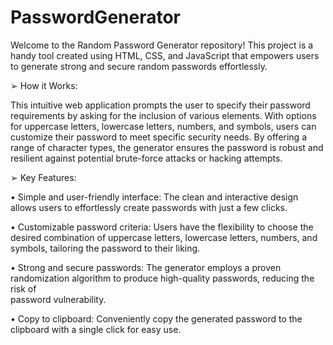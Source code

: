 # PasswordGenerator
Welcome to the Random Password Generator repository! This project is a handy tool created using HTML, CSS, and JavaScript that empowers users to generate strong and secure random passwords effortlessly.

➢ How it Works:

This intuitive web application prompts the user to specify their password requirements by asking for the inclusion of various elements. With options for uppercase letters, lowercase letters, numbers, and symbols, users can customize their password to meet specific security needs. By offering a range of character types, the generator ensures the password is robust and resilient against potential brute-force attacks or hacking attempts.

➢ Key Features:

• Simple and user-friendly interface: The clean and interactive design allows users to effortlessly create passwords with just a few clicks.

• Customizable password criteria: Users have the flexibility to choose the desired combination of uppercase letters, lowercase letters, numbers, 
  and symbols, tailoring the password to their liking.

• Strong and secure passwords: The generator employs a proven randomization algorithm to produce high-quality passwords, reducing the risk of   
  password vulnerability.

• Copy to clipboard: Conveniently copy the generated password to the clipboard with a single click for easy use.
